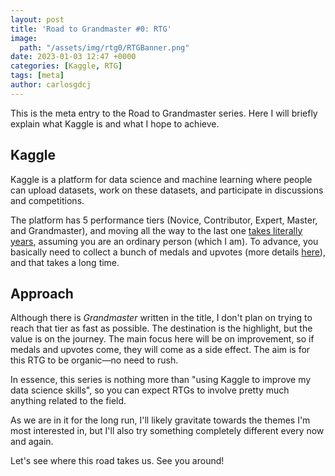 ```yaml
---
layout: post
title: 'Road to Grandmaster #0: RTG'
image:
  path: "/assets/img/rtg0/RTGBanner.png"
date: 2023-01-03 12:47 +0000
categories: [Kaggle, RTG]
tags: [meta]
author: carlosgdcj
---
```


This is the meta entry to the Road to Grandmaster series.
Here I will briefly explain what Kaggle is and what I hope to achieve.

## Kaggle
Kaggle is a platform for data science and machine learning where people can upload datasets, work on these datasets, and participate in discussions and competitions.

The platform has 5 performance tiers (Novice, Contributor, Expert, Master, and Grandmaster), and moving all the way to the last one [takes literally years](https://www.kaggle.com/code/priteshshrivastava/how-long-does-it-take-to-become-a-kaggle-expert/notebook), assuming you are an ordinary person (which I am).
To advance, you basically need to collect a bunch of medals and upvotes (more details [here](https://www.kaggle.com/progression)), and that takes a long time.

## Approach
Although there is *Grandmaster* written in the title, I don't plan on trying to reach that tier as fast as possible.
The destination is the highlight, but the value is on the journey.
The main focus here will be on improvement, so if medals and upvotes come, they will come as a side effect.
The aim is for this RTG to be organic—no need to rush.

In essence, this series is nothing more than "using Kaggle to improve my data science skills", so you can expect RTGs to involve pretty much anything related to the field.

As we are in it for the long run, I'll likely gravitate towards the themes I'm most interested in, but I'll also try something completely different every now and again.

Let's see where this road takes us. See you around!